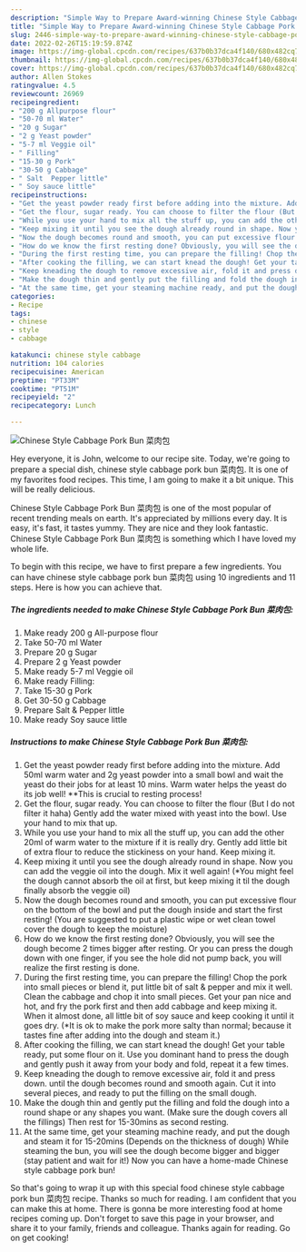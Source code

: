 ```yaml
---
description: "Simple Way to Prepare Award-winning Chinese Style Cabbage Pork Bun 菜肉包"
title: "Simple Way to Prepare Award-winning Chinese Style Cabbage Pork Bun 菜肉包"
slug: 2446-simple-way-to-prepare-award-winning-chinese-style-cabbage-pork-bun
date: 2022-02-26T15:19:59.874Z
image: https://img-global.cpcdn.com/recipes/637b0b37dca4f140/680x482cq70/chinese-style-cabbage-pork-bun-菜肉包-recipe-main-photo.jpg
thumbnail: https://img-global.cpcdn.com/recipes/637b0b37dca4f140/680x482cq70/chinese-style-cabbage-pork-bun-菜肉包-recipe-main-photo.jpg
cover: https://img-global.cpcdn.com/recipes/637b0b37dca4f140/680x482cq70/chinese-style-cabbage-pork-bun-菜肉包-recipe-main-photo.jpg
author: Allen Stokes
ratingvalue: 4.5
reviewcount: 26969
recipeingredient:
- "200 g Allpurpose flour"
- "50-70 ml Water"
- "20 g Sugar"
- "2 g Yeast powder"
- "5-7 ml Veggie oil"
- " Filling"
- "15-30 g Pork"
- "30-50 g Cabbage"
- " Salt  Pepper little"
- " Soy sauce little"
recipeinstructions:
- "Get the yeast powder ready first before adding into the mixture. Add 50ml warm water and 2g yeast powder into a small bowl and wait the yeast do their jobs for at least 10 mins. Warm water helps the yeast do its job well! **This is crucial to resting process!"
- "Get the flour, sugar ready. You can choose to filter the flour (But I do not filter it haha) Gently add the water mixed with yeast into the bowl. Use your hand to mix that up."
- "While you use your hand to mix all the stuff up, you can add the other 20ml of warm water to the mixture if it is really dry. Gently add little bit of extra flour to reduce the stickiness on your hand. Keep mixing it."
- "Keep mixing it until you see the dough already round in shape. Now you can add the veggie oil into the dough. Mix it well again! (*You might feel the dough cannot absorb the oil at first, but keep mixing it til the dough finally absorb the veggie oil)"
- "Now the dough becomes round and smooth, you can put excessive flour on the bottom of the bowl and put the dough inside and start the first resting! (You are suggested to put a plastic wipe or wet clean towel cover the dough to keep the moisture)"
- "How do we know the first resting done? Obviously, you will see the dough become 2 times bigger after resting. Or you can press the dough down with one finger, if you see the hole did not pump back, you will realize the first resting is done."
- "During the first resting time, you can prepare the filling! Chop the pork into small pieces or blend it, put little bit of salt & pepper and mix it well. Clean the cabbage and chop it into small pieces. Get your pan nice and hot, and fry the pork first and then add cabbage and keep mixing it. When it almost done, all little bit of soy sauce and keep cooking it until it goes dry. (*It is ok to make the pork more salty than normal; because it tastes fine after adding into the dough and steam it.)"
- "After cooking the filling, we can start knead the dough! Get your table ready, put some flour on it. Use you dominant hand to press the dough and gently push it away from your body and fold, repeat it a few times."
- "Keep kneading the dough to remove excessive air, fold it and press down. until the dough becomes round and smooth again. Cut it into several pieces, and ready to put the filling on the small dough."
- "Make the dough thin and gently put the filling and fold the dough into a round shape or any shapes you want. (Make sure the dough covers all the fillings) Then rest for 15-30mins as second resting."
- "At the same time, get your steaming machine ready, and put the dough and steam it for 15-20mins (Depends on the thickness of dough) While steaming the bun, you will see the dough become bigger and bigger (stay patient and wait for it!) Now you can have a home-made Chinese style cabbage pork bun!"
categories:
- Recipe
tags:
- chinese
- style
- cabbage

katakunci: chinese style cabbage 
nutrition: 104 calories
recipecuisine: American
preptime: "PT33M"
cooktime: "PT51M"
recipeyield: "2"
recipecategory: Lunch

---
```



![Chinese Style Cabbage Pork Bun 菜肉包](https://img-global.cpcdn.com/recipes/637b0b37dca4f140/680x482cq70/chinese-style-cabbage-pork-bun-菜肉包-recipe-main-photo.jpg)

Hey everyone, it is John, welcome to our recipe site. Today, we're going to prepare a special dish, chinese style cabbage pork bun 菜肉包. It is one of my favorites food recipes. This time, I am going to make it a bit unique. This will be really delicious.

Chinese Style Cabbage Pork Bun 菜肉包 is one of the most popular of recent trending meals on earth. It's appreciated by millions every day. It is easy, it's fast, it tastes yummy. They are nice and they look fantastic. Chinese Style Cabbage Pork Bun 菜肉包 is something which I have loved my whole life.




To begin with this recipe, we have to first prepare a few ingredients. You can have chinese style cabbage pork bun 菜肉包 using 10 ingredients and 11 steps. Here is how you can achieve that.

<!--inarticleads1-->

##### The ingredients needed to make Chinese Style Cabbage Pork Bun 菜肉包:

1. Make ready 200 g All-purpose flour
1. Take 50-70 ml Water
1. Prepare 20 g Sugar
1. Prepare 2 g Yeast powder
1. Make ready 5-7 ml Veggie oil
1. Make ready  Filling:
1. Take 15-30 g Pork
1. Get 30-50 g Cabbage
1. Prepare  Salt & Pepper little
1. Make ready  Soy sauce little




<!--inarticleads2-->

##### Instructions to make Chinese Style Cabbage Pork Bun 菜肉包:

1. Get the yeast powder ready first before adding into the mixture. Add 50ml warm water and 2g yeast powder into a small bowl and wait the yeast do their jobs for at least 10 mins. Warm water helps the yeast do its job well! **This is crucial to resting process!
1. Get the flour, sugar ready. You can choose to filter the flour (But I do not filter it haha) Gently add the water mixed with yeast into the bowl. Use your hand to mix that up.
1. While you use your hand to mix all the stuff up, you can add the other 20ml of warm water to the mixture if it is really dry. Gently add little bit of extra flour to reduce the stickiness on your hand. Keep mixing it.
1. Keep mixing it until you see the dough already round in shape. Now you can add the veggie oil into the dough. Mix it well again! (*You might feel the dough cannot absorb the oil at first, but keep mixing it til the dough finally absorb the veggie oil)
1. Now the dough becomes round and smooth, you can put excessive flour on the bottom of the bowl and put the dough inside and start the first resting! (You are suggested to put a plastic wipe or wet clean towel cover the dough to keep the moisture)
1. How do we know the first resting done? Obviously, you will see the dough become 2 times bigger after resting. Or you can press the dough down with one finger, if you see the hole did not pump back, you will realize the first resting is done.
1. During the first resting time, you can prepare the filling! Chop the pork into small pieces or blend it, put little bit of salt & pepper and mix it well. Clean the cabbage and chop it into small pieces. Get your pan nice and hot, and fry the pork first and then add cabbage and keep mixing it. When it almost done, all little bit of soy sauce and keep cooking it until it goes dry. (*It is ok to make the pork more salty than normal; because it tastes fine after adding into the dough and steam it.)
1. After cooking the filling, we can start knead the dough! Get your table ready, put some flour on it. Use you dominant hand to press the dough and gently push it away from your body and fold, repeat it a few times.
1. Keep kneading the dough to remove excessive air, fold it and press down. until the dough becomes round and smooth again. Cut it into several pieces, and ready to put the filling on the small dough.
1. Make the dough thin and gently put the filling and fold the dough into a round shape or any shapes you want. (Make sure the dough covers all the fillings) Then rest for 15-30mins as second resting.
1. At the same time, get your steaming machine ready, and put the dough and steam it for 15-20mins (Depends on the thickness of dough) While steaming the bun, you will see the dough become bigger and bigger (stay patient and wait for it!) Now you can have a home-made Chinese style cabbage pork bun!




So that's going to wrap it up with this special food chinese style cabbage pork bun 菜肉包 recipe. Thanks so much for reading. I am confident that you can make this at home. There is gonna be more interesting food at home recipes coming up. Don't forget to save this page in your browser, and share it to your family, friends and colleague. Thanks again for reading. Go on get cooking!
